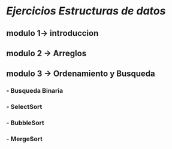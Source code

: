 # *Ejercicios Estructuras de datos*
## modulo 1-> introduccion 
## modulo 2 -> Arreglos
## modulo 3 -> Ordenamiento y Busqueda
### - Busqueda Binaria
### - SelectSort
### - BubbleSort
### - MergeSort
